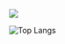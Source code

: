 <img src="https://capsule-render.vercel.app/api?type=wave&color=auto&height=300&section=header&text=capsule%20render&fontSize=90"/>

![Top Langs](https://github-readme-stats.vercel.app/api/top-langs/?username=sungKyan&layout=compact)



<!---
sungKyan/sungKyan is a ✨ special ✨ repository because its `README.md` (this file) appears on your GitHub profile.
You can click the Preview link to take a look at your changes.
--->
